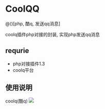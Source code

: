 # CoolQQ

@()[php, 酷q, 发送qq消息]

coolq插件php对接的封装, 实现php发送qq消息

## requrie
- php对接插件1.3
- coolq平台

## 使用说明
coolq(酷q)
![](http://ws1.sinaimg.cn/large/8c91ffabgy1fcvradj6quj20gu0cu3zi)